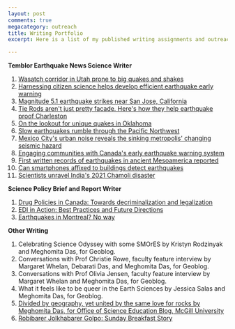 ```yaml
---
layout: post
comments: true
megacategory: outreach
title: Writing Portfolio
excerpt: Here is a list of my published writing assignments and outreach authorship across different genres. For my personal writing, please refer to the Blog tab on my website. 

---
```


**Temblor Earthquake News Science Writer**

1. [Wasatch corridor in Utah prone to big quakes and shakes](https://temblor.net/earthquake-insights/understanding-utah-seismic-hazard-14847/)
2. [Harnessing citizen science helps develop efficient earthquake early warning](https://temblor.net/earthquake-insights/citizen-science-earthquake-early-warning-14826/)
3. [Magnitude 5.1 earthquake strikes near San Jose, California](https://temblor.net/earthquake-insights/san-jose-rattled-by-earthquake-14583/)
4. [Tie Rods aren't just pretty facade. Here's how they help earthquake proof Charleston](https://temblor.net/earthquake-insights/tie-rods-earthquake-proof-charleston-14509/)
5. [On the lookout for unique quakes in Oklahoma](https://temblor.net/earthquake-insights/on-the-lookout-for-unique-quakes-in-oklahoma-14373/)
6. [Slow earthquakes rumble through the Pacific Northwest](https://temblor.net/earthquake-insights/slow-earthquakes-rumble-through-the-pacific-northwest-14265/)
7. [Mexico City's urban noise reveals the sinking metropolis' changing seismic hazard](https://temblor.net/earthquake-insights/mexico-city-earthquake-hazard-changes-as-city-sinks-14147/)
8. [Engaging communities with Canada's early earthquake warning system](https://temblor.net/earthquake-insights/engaging-communities-with-canadas-earthquake-early-warning-system-13556/)
9. [First written records of earthquakes in ancient Mesoamerica reported](https://temblor.net/earthquake-insights/first-written-records-of-earthquakes-in-ancient-mesoamerica-reported-13332/)
10. [Can smartphones affixed to buildings detect earthquakes](https://temblor.net/earthquake-insights/can-smartphones-affixed-to-buildings-detect-earthquakes-13269/)
11. [Scientists unravel India's 2021 Chamoli disaster](https://temblor.net/discoveries/scientists-unravel-indias-2021-chamoli-disaster-12972/)


**Science Policy Brief and Report Writer**
1. [Drug Policies in Canada: Towards decriminalization and legalization](https://www.sp-exchange.ca/_files/ugd/7fd26f_cd463b7ee5304772a824c1706defafba.pdf)
2. [EDI in Action: Best Practices and Future Directions](https://www.sp-exchange.ca/_files/ugd/7fd26f_0c146253f2914eb7a1429b114b774c65.pdf)
3. [Earthquakes in Montreal? No way](https://dsp-spe.medium.com/earthquakes-in-montreal-no-way-144697bbf71f)

**Other Writing**
1. Celebrating Science Odyssey with some SMOrES by Kristyn Rodzinyak and Meghomita Das, for Geoblog.
2. Conversations with Prof Christie Rowe, faculty feature interview by Margaret Whelan, Debarati Das, and Meghomita Das, for Geoblog.
3. Conversations with Prof Olivia Jensen, faculty feature interview by Margaret Whelan and Meghomita Das, for Geoblog.
4. What it feels like to be queer in the Earth Sciences by Jessica Salas and Meghomita Das, for Geoblog.
5. [Divided by geography, yet united by the same love for rocks by Meghomita Das, for Office of Science Education Blog, McGill University](https://www.mcgill.ca/ose/channels/news/divided-geography-yet-united-same-love-rocks-327667)
6. [Robibarer Jolkhabarer Golpo: Sunday Breakfast Story](https://heyzine.com/flip-book/76e257d6be.html#page/66)
